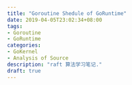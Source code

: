 ```yaml
---
title: "Goroutine Shedule of GoRuntime"
date: 2019-04-05T23:02:34+08:00
tags:
- Goroutine
- GoRuntime
categories: 
- GoKernel
- Analysis of Source
description: "raft 算法学习笔记."
draft: true
---
```


